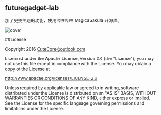 
## futuregadget-lab

加了更换主题的功能，使用哔哩哔哩 MagicaSakura 开源库。

![cover](https://raw.githubusercontent.com/xyczero/MagicaSakura/master/screenshot/magicasakura_cover.png)

##License

Copyright 2016 CuteCore@outlook.com

Licensed under the Apache License, Version 2.0 (the "License");
you may not use this file except in compliance with the License.
You may obtain a copy of the License at

   http://www.apache.org/licenses/LICENSE-2.0

Unless required by applicable law or agreed to in writing, software
distributed under the License is distributed on an "AS IS" BASIS,
WITHOUT WARRANTIES OR CONDITIONS OF ANY KIND, either express or implied.
See the License for the specific language governing permissions and
limitations under the License.
